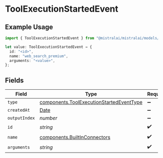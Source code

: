 # ToolExecutionStartedEvent

## Example Usage

```typescript
import { ToolExecutionStartedEvent } from "@mistralai/mistralai/models/components";

let value: ToolExecutionStartedEvent = {
  id: "<id>",
  name: "web_search_premium",
  arguments: "<value>",
};
```

## Fields

| Field                                                                                                | Type                                                                                                 | Required                                                                                             | Description                                                                                          |
| ---------------------------------------------------------------------------------------------------- | ---------------------------------------------------------------------------------------------------- | ---------------------------------------------------------------------------------------------------- | ---------------------------------------------------------------------------------------------------- |
| `type`                                                                                               | [components.ToolExecutionStartedEventType](../../models/components/toolexecutionstartedeventtype.md) | :heavy_minus_sign:                                                                                   | N/A                                                                                                  |
| `createdAt`                                                                                          | [Date](https://developer.mozilla.org/en-US/docs/Web/JavaScript/Reference/Global_Objects/Date)        | :heavy_minus_sign:                                                                                   | N/A                                                                                                  |
| `outputIndex`                                                                                        | *number*                                                                                             | :heavy_minus_sign:                                                                                   | N/A                                                                                                  |
| `id`                                                                                                 | *string*                                                                                             | :heavy_check_mark:                                                                                   | N/A                                                                                                  |
| `name`                                                                                               | [components.BuiltInConnectors](../../models/components/builtinconnectors.md)                         | :heavy_check_mark:                                                                                   | N/A                                                                                                  |
| `arguments`                                                                                          | *string*                                                                                             | :heavy_check_mark:                                                                                   | N/A                                                                                                  |